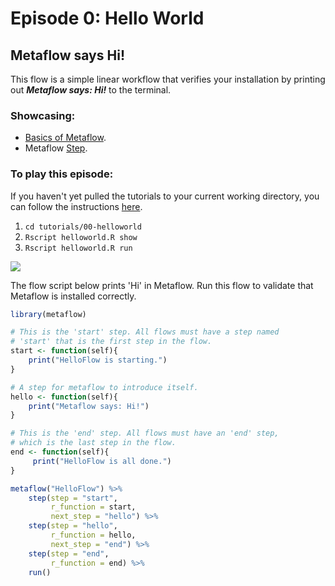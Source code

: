 # Episode 0: Hello World

## Metaflow says Hi!

This flow is a simple linear workflow that verifies your installation by printing out
_**Metaflow says: Hi!**_ to the terminal.

### Showcasing:

- [Basics of Metaflow](../../../metaflow/basics.md).
- Metaflow [Step](../../../metaflow/basics#linear).

### To play this episode:

If you haven't yet pulled the tutorials to your current working directory, you can
follow the instructions [here](../#pull-tutorials).

1. `cd tutorials/00-helloworld`
2. `Rscript helloworld.R show`
3. `Rscript helloworld.R run`

![](/assets/tutorial-episode-0.png)

The flow script below prints 'Hi' in Metaflow. Run this flow to validate that Metaflow
is installed correctly.

```r title="helloworld.R"
library(metaflow)

# This is the 'start' step. All flows must have a step named
# 'start' that is the first step in the flow.
start <- function(self){
    print("HelloFlow is starting.")
}

# A step for metaflow to introduce itself.
hello <- function(self){
    print("Metaflow says: Hi!")
}

# This is the 'end' step. All flows must have an 'end' step,
# which is the last step in the flow.
end <- function(self){
     print("HelloFlow is all done.")
}

metaflow("HelloFlow") %>%
    step(step = "start",
         r_function = start,
         next_step = "hello") %>%
    step(step = "hello",
         r_function = hello,
         next_step = "end") %>%
    step(step = "end",
         r_function = end) %>%
    run()
```
